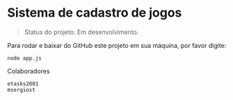 # Sistema de cadastro de jogos



> Status do projeto: Em desenvolvimento.

Para rodar e baixar do GitHub este projeto em sua máquina, por favor digite:





```
node app.js
```
Colaboradores
```
etasks2001
msergiost

```
